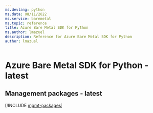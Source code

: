```yaml
---
ms.devlang: python
ms.data: 08/11/2022
ms.service: baremetal
ms.topic: reference
title: Azure Bare Metal SDK for Python
ms.author: lmazuel
description: Reference for Azure Bare Metal SDK for Python
author: lmazuel
---
```

# Azure Bare Metal SDK for Python - latest

## Management packages - latest
[!INCLUDE [mgmt-packages](bare-metal-mgmt-index.md)]